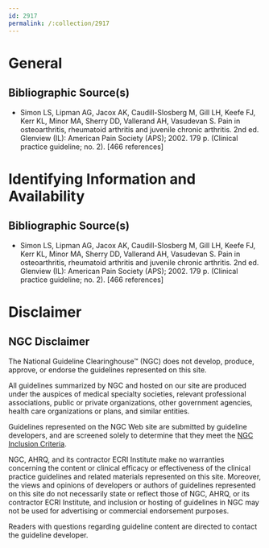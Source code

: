 ```yaml
---
id: 2917
permalink: /:collection/2917
---
```


# General

## Bibliographic Source(s)

- Simon LS, Lipman AG, Jacox AK, Caudill-Slosberg M, Gill LH, Keefe FJ, Kerr KL, Minor MA, Sherry DD, Vallerand AH, Vasudevan S. Pain in osteoarthritis, rheumatoid arthritis and juvenile chronic arthritis. 2nd ed. Glenview (IL): American Pain Society (APS); 2002. 179 p. (Clinical practice guideline; no. 2). [466 references]

# Identifying Information and Availability

## Bibliographic Source(s)

- Simon LS, Lipman AG, Jacox AK, Caudill-Slosberg M, Gill LH, Keefe FJ, Kerr KL, Minor MA, Sherry DD, Vallerand AH, Vasudevan S. Pain in osteoarthritis, rheumatoid arthritis and juvenile chronic arthritis. 2nd ed. Glenview (IL): American Pain Society (APS); 2002. 179 p. (Clinical practice guideline; no. 2). [466 references]

# Disclaimer

## NGC Disclaimer

The National Guideline Clearinghouse™ (NGC) does not develop, produce, approve, or endorse the guidelines represented on this site.

All guidelines summarized by NGC and hosted on our site are produced under the auspices of medical specialty societies, relevant professional associations, public or private organizations, other government agencies, health care organizations or plans, and similar entities.

Guidelines represented on the NGC Web site are submitted by guideline developers, and are screened solely to determine that they meet the [NGC Inclusion Criteria](/help-and-about/summaries/inclusion-criteria).

NGC, AHRQ, and its contractor ECRI Institute make no warranties concerning the content or clinical efficacy or effectiveness of the clinical practice guidelines and related materials represented on this site. Moreover, the views and opinions of developers or authors of guidelines represented on this site do not necessarily state or reflect those of NGC, AHRQ, or its contractor ECRI Institute, and inclusion or hosting of guidelines in NGC may not be used for advertising or commercial endorsement purposes.

Readers with questions regarding guideline content are directed to contact the guideline developer.

